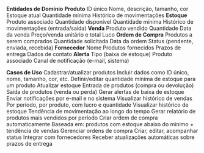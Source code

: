 **Entidades de Domínio**
**Produto**
ID único
Nome, descrição, tamanho, cor
Estoque atual
Quantidade mínima
Histórico de movimentações
**Estoque**
Produto associado
Quantidade disponível
Quantidade mínima
Histórico de movimentações (entrada/saída)
**Venda**
Produto vendido
Quantidade
Data da venda
Preço/venda unitário e total
Luco
**Ordem de Compra**
Produtos a serem comprados
Quantidade solicitada
Data da ordem
Status (pendente, enviada, recebida)
**Fornecedor**
Nome
Produtos fornecidos
Prazos de entrega
Dados de contato
**Alerta**
Tipo (baixa de estoque)
Produto associado
Canal de notificação (e-mail, sistema)

**Casos de Uso**
Cadastrar/atualizar produtos
Incluir dados como ID único, nome, tamanho, cor, etc.
Definir/editar quantidade mínima de estoque para um produto
Atualizar estoque
Entrada de produtos (compra ou devolução)
Saída de produtos (venda ou perda)
Gerar alertas de baixa de estoque
Enviar notificações por e-mail e no sistema
Visualizar histórico de vendas
Por período, por produto, com lucro e quantidade
Visualizar histórico de estoque
Tendência de movimentação ao longo do tempo
Gerar relatório de produtos mais vendidos por período
Criar ordem de compra automaticamente
Baseada em: produtos com estoque abaixo do mínimo + tendência de vendas
Gerenciar ordens de compra
Criar, editar, acompanhar status
Integrar com fornecedores
Receber atualizações automáticas sobre prazos de entrega

